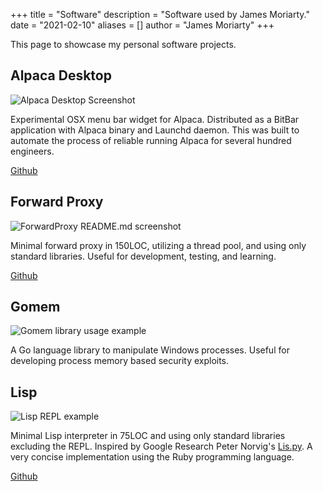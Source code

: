 +++
title = "Software"
description = "Software used by James Moriarty."
date = "2021-02-10"
aliases = []
author = "James Moriarty"
+++

This page to showcase my personal software projects.

## Alpaca Desktop

![Alpaca Desktop Screenshot](/images/software-alpaca-desktop2.png)

Experimental OSX menu bar widget for Alpaca. Distributed as a BitBar application with Alpaca binary and Launchd daemon. This was built to automate the process of reliable running Alpaca for several hundred engineers.

[Github](https://github.com/jamesmoriarty/alpaca-desktop)

## Forward Proxy

![ForwardProxy README.md screenshot](/images/software-forward-proxy.png)

Minimal forward proxy in 150LOC, utilizing a thread pool, and using only standard libraries. Useful for development, testing, and learning.

[Github](https://github.com/jamesmoriarty/forward-proxy)

## Gomem

![Gomem library usage example](/images/software-gomem.png)

A Go language library to manipulate Windows processes. Useful for developing process memory based security exploits.

## Lisp

![Lisp REPL example](/images/software-lisp.png)

Minimal Lisp interpreter in 75LOC and using only standard libraries excluding the REPL. Inspired by Google Research Peter Norvig's [Lis.py](http://norvig.com/lispy.html). A very concise implementation using the Ruby programming language.

[Github](https://github.com/jamesmoriarty/lisp)


